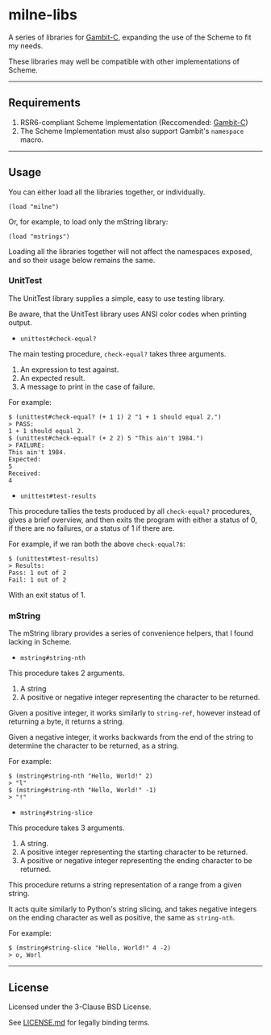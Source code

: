 # milne-libs

A series of libraries for [Gambit-C](http://gambitscheme.org/), expanding the use of the Scheme to fit my needs.

These libraries may well be compatible with other implementations of Scheme.

---

## Requirements

1. RSR6-compliant Scheme Implementation (Reccomended: [Gambit-C](http://gambitscheme.org/))
2. The Scheme Implementation must also support Gambit's ```namespace``` macro.

---

## Usage

You can either load all the libraries together, or individually.

```
(load "milne")
```

Or, for example, to load only the mString library:

```
(load "mstrings")
```

Loading all the libraries together will not affect the namespaces exposed, and so their usage below remains the same.

### UnitTest

The UnitTest library supplies a simple, easy to use testing library.

Be aware, that the UnitTest library uses ANSI color codes when printing output.

* ```unittest#check-equal?```

The main testing procedure, ```check-equal?``` takes three arguments.

1. An expression to test against.
2. An expected result.
3. A message to print in the case of failure.

For example:

```
$ (unittest#check-equal? (+ 1 1) 2 "1 + 1 should equal 2.")
> PASS:
1 + 1 should equal 2.
$ (unittest#check-equal? (+ 2 2) 5 "This ain't 1984.")
> FAILURE:
This ain't 1984.
Expected:
5
Received:
4
```

* ```unittest#test-results```

This procedure tallies the tests produced by all ```check-equal?``` procedures, gives a brief overview, and then exits the program with either a status of 0, if there are no failures, or a status of 1 if there are.

For example, if we ran both the above ```check-equal?```s:

```
$ (unittest#test-results)
> Results:
Pass: 1 out of 2
Fail: 1 out of 2
```

With an exit status of 1.

### mString

The mString library provides a series of convenience helpers, that I found lacking in Scheme.

* ```mstring#string-nth```

This procedure takes 2 arguments.

1. A string
2. A positive or negative integer representing the character to be returned.

Given a positive integer, it works similarly to ```string-ref```, however instead of returning a byte, it returns a string.

Given a negative integer, it works backwards from the end of the string to determine the character to be returned, as a string.

For example:

```
$ (mstring#string-nth "Hello, World!" 2)
> "l"
$ (mstring#string-nth "Hello, World!" -1)
> "!"
```

* ```mstring#string-slice```

This procedure takes 3 arguments.

1. A string.
2. A positive integer representing the starting character to be returned.
3. A positive or negative integer representing the ending character to be returned.

This procedure returns a string representation of a range from a given string.

It acts quite similarly to Python's string slicing, and takes negative integers on the ending character as well as positive, the same as ```string-nth```.

For example:

```
$ (mstring#string-slice "Hello, World!" 4 -2)
> o, Worl
```

---

## License

Licensed under the 3-Clause BSD License.

See [LICENSE.md](LICENSE.md) for legally binding terms.
